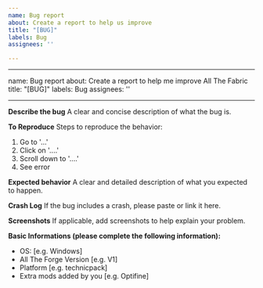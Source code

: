 ```yaml
---
name: Bug report
about: Create a report to help us improve
title: "[BUG]"
labels: Bug
assignees: ''

---
```


---
name: Bug report
about: Create a report to help me improve All The Fabric
title: "[BUG]"
labels: Bug
assignees: ''

---

**Describe the bug**
A clear and concise description of what the bug is.

**To Reproduce**
Steps to reproduce the behavior:
1. Go to '...'
2. Click on '....'
3. Scroll down to '....'
4. See error

**Expected behavior**
A clear and detailed description of what you expected to happen.

**Crash Log**
If the bug includes a crash, please paste or link it here.

**Screenshots**
If applicable, add screenshots to help explain your problem.

**Basic Informations (please complete the following information):**
 - OS: [e.g. Windows]
 - All The Forge  Version [e.g. V1]
 - Platform [e.g. technicpack]
 - Extra mods added by you [e.g. Optifine]
